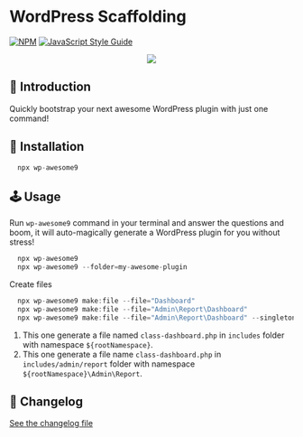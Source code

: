 # WordPress Scaffolding

[![NPM](https://img.shields.io/npm/v/awesome9-wp-plugin.svg)](https://www.npmjs.com/package/awesome9-wp-plugin) [![JavaScript Style Guide](https://img.shields.io/badge/code_style-standard-brightgreen.svg)](https://standardjs.com)

<p align="center">
	<img src="https://img.icons8.com/nolan/256/services.png"/>
</p>

## 📃 Introduction

Quickly bootstrap your next awesome WordPress plugin with just one command!

## 💾 Installation

```js
  npx wp-awesome9
```

## 🕹 Usage

Run `wp-awesome9` command in your terminal and answer the questions and boom, it will auto-magically generate a WordPress plugin for you without stress!

```js
  npx wp-awesome9
  npx wp-awesome9 --folder=my-awesome-plugin
```

Create files
```js
  npx wp-awesome9 make:file --file="Dashboard"
  npx wp-awesome9 make:file --file="Admin\Report\Dashboard"
  npx wp-awesome9 make:file --file="Admin\Report\Dashboard" --singleton
```

1. This one generate a file named `class-dashboard.php` in `includes` folder with namespace `${rootNamespace}`.
2. This one generate a file name `class-dashboard.php` in `includes/admin/report` folder with namespace `${rootNamespace}\Admin\Report`.

## 📖 Changelog

[See the changelog file](./CHANGELOG.md)
